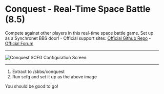 # Conquest - Real-Time Space Battle (8.5)
Compete against other players in this real-time space battle game. Set up as a Synchronet BBS door! -  Official support sites: [Official Github Repo](https://github.com/fstltna/conquest_bbs) - [Official Forum](https://synchronetbbs.org/index.php/forum/conquest)

---

![Conquest SCFG Configuration Screen](https://SynchronetBBS.org/images/Conquest_SCFG_Screen.png)

---


1. Extract to /sbbs/conquest
2. Run scfg and set it up as the above image

You should be good to go!